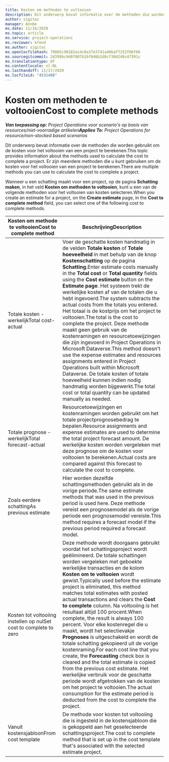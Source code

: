 ```yaml
---
title: Kosten om methoden te voltooien
description: Dit onderwerp bevat informatie over de methoden die worden gebruikt om de kosten voor het voltooien van een project te berekenen.
author: sigitac
manager: Annbe
ms.date: 11/16/2020
ms.topic: article
ms.service: project-operations
ms.reviewer: kfend
ms.author: sigitac
ms.openlocfilehash: 790b5c98182acdc0a37e3741a40baf7152f0bf66
ms.sourcegitcommit: 2d399bc9d07807626f0d6b2d0cf304240c47591c
ms.translationtype: HT
ms.contentlocale: nl-NL
ms.lasthandoff: 11/17/2020
ms.locfileid: "4531400"
---
```

# <a name="cost-to-complete-methods"></a><span data-ttu-id="e1d46-103">Kosten om methoden te voltooien</span><span class="sxs-lookup"><span data-stu-id="e1d46-103">Cost to complete methods</span></span>

<span data-ttu-id="e1d46-104">_**Van toepassing op:** Project Operations voor scenario's op basis van resources/niet-voorradige artikelen_</span><span class="sxs-lookup"><span data-stu-id="e1d46-104">_**Applies To:** Project Operations for resource/non-stocked based scenarios_</span></span>

<span data-ttu-id="e1d46-105">Dit onderwerp bevat informatie over de methoden die worden gebruikt om de kosten voor het voltooien van een project te berekenen.</span><span class="sxs-lookup"><span data-stu-id="e1d46-105">This topic provides information about the methods used to calculate the cost to complete a project.</span></span> <span data-ttu-id="e1d46-106">Er zijn meerdere methoden die u kunt gebruiken om de kosten voor het voltooien van een project te berekenen.</span><span class="sxs-lookup"><span data-stu-id="e1d46-106">There are multiple methods you can use to calculate the cost to complete a project.</span></span> 

<span data-ttu-id="e1d46-107">Wanneer u een schatting maakt voor een project, op de pagina **Schatting maken**, in het veld **Kosten om methoden te voltooien**, kunt u een van de volgende methoden voor het voltooien van kosten selecteren.</span><span class="sxs-lookup"><span data-stu-id="e1d46-107">When you create an estimate for a project, on the **Create estimate** page, in the **Cost to complete method** field, you can select one of the following cost to complete methods.</span></span>

| <span data-ttu-id="e1d46-108">Kosten om methode te voltooien</span><span class="sxs-lookup"><span data-stu-id="e1d46-108">Cost to complete method</span></span>    | <span data-ttu-id="e1d46-109">Beschrijving</span><span class="sxs-lookup"><span data-stu-id="e1d46-109">Description</span></span>                                                                                                                                                                                                                                                                                                                                                                                                                                                                                        |
|------------------------------|----------------------------------------------------------------------------------------------------------------------------------------------------------------------------------------------------------------------------------------------------------------------------------------------------------------------------------------------------------------------------------------------------------------------------------------------------------------------------------------------------|
| <span data-ttu-id="e1d46-110">Totale kosten - werkelijk</span><span class="sxs-lookup"><span data-stu-id="e1d46-110">Total cost-actual</span></span>            | <span data-ttu-id="e1d46-111">Voer de geschatte kosten handmatig in de velden **Totale kosten** of **Totale hoeveelheid** in met behulp van de knop **Kostenschatting** op de pagina **Schatting**.</span><span class="sxs-lookup"><span data-stu-id="e1d46-111">Enter estimate costs manually in the **Total cost** or **Total quantity** fields using the **Cost estimate** button on the **Estimate page**.</span></span> <span data-ttu-id="e1d46-112">Het systeem trekt de werkelijke kosten af van de totalen die u hebt ingevoerd.</span><span class="sxs-lookup"><span data-stu-id="e1d46-112">The system subtracts the actual costs from the totals you entered.</span></span> <span data-ttu-id="e1d46-113">Het totaal is de kostprijs om het project te voltooien.</span><span class="sxs-lookup"><span data-stu-id="e1d46-113">The total is the cost to complete the project.</span></span> <span data-ttu-id="e1d46-114">Deze methode maakt geen gebruik van de kostenramingen en resourcetoewijzingen die zijn ingevoerd in Project Operations in Microsoft Dataverse.</span><span class="sxs-lookup"><span data-stu-id="e1d46-114">This method doesn't use the expense estimates and resources assignments entered in Project Operations built within Microsoft Dataverse.</span></span> <span data-ttu-id="e1d46-115">De totale kosten of totale hoeveelheid kunnen indien nodig handmatig worden bijgewerkt.</span><span class="sxs-lookup"><span data-stu-id="e1d46-115">The total cost or total quantity can be updated manually as needed.</span></span>  |
| <span data-ttu-id="e1d46-116">Totale prognose - werkelijk</span><span class="sxs-lookup"><span data-stu-id="e1d46-116">Total forecast-actual</span></span>        | <span data-ttu-id="e1d46-117">Resourcetoewijzingen en kostenramingen worden gebruikt om het totale projectprognosebedrag te bepalen.</span><span class="sxs-lookup"><span data-stu-id="e1d46-117">Resource assignments and expense estimates are used to determine the total project forecast amount.</span></span> <span data-ttu-id="e1d46-118">De werkelijke kosten worden vergeleken met deze prognose om de kosten voor voltooien te berekenen.</span><span class="sxs-lookup"><span data-stu-id="e1d46-118">Actual costs are compared against this forecast to calculate the cost to complete.</span></span>                                                                                                                                                                                                                                                                          |
| <span data-ttu-id="e1d46-119">Zoals eerdere schatting</span><span class="sxs-lookup"><span data-stu-id="e1d46-119">As previous estimate</span></span>         | <span data-ttu-id="e1d46-120">Hier worden dezelfde schattingsmethoden gebruikt als in de vorige periode.</span><span class="sxs-lookup"><span data-stu-id="e1d46-120">The same estimate methods that was used in the previous period is used here.</span></span> <span data-ttu-id="e1d46-121">Deze methode vereist een prognosemodel als de vorige periode een prognosemodel vereiste.</span><span class="sxs-lookup"><span data-stu-id="e1d46-121">This method requires a forecast model if the previous period required a forecast model.</span></span>                                                                                                                                                                                                                                                                                                                           |
| <span data-ttu-id="e1d46-122">Kosten tot voltooiing instellen op nul</span><span class="sxs-lookup"><span data-stu-id="e1d46-122">Set cost to complete to zero</span></span> | <span data-ttu-id="e1d46-123">Deze methode wordt doorgaans gebruikt voordat het schattingsproject wordt geëlimineerd. De totale schattingen worden vergeleken met geboekte werkelijke transacties en de kolom **Kosten om te voltooien** wordt gewist.</span><span class="sxs-lookup"><span data-stu-id="e1d46-123">Typically used before the estimate project is eliminated, this method matches total estimates with posted actual transactions and clears the **Cost to complete** column.</span></span> <span data-ttu-id="e1d46-124">Na voltooiing is het resultaat altijd 100 procent.</span><span class="sxs-lookup"><span data-stu-id="e1d46-124">When complete, the result is always 100 percent.</span></span> <span data-ttu-id="e1d46-125">Voor elke kostenregel die u maakt, wordt het selectievakje **Prognoses** is uitgeschakeld en wordt de totale schatting gekopieerd uit de vorige kostenraming.</span><span class="sxs-lookup"><span data-stu-id="e1d46-125">For each cost line that you create, the **Forecasting** check box is cleared and the total estimate is copied from the previous cost estimate.</span></span> <span data-ttu-id="e1d46-126">Het werkelijke verbruik voor de geschatte periode wordt afgetrokken van de kosten om het project te voltooien.</span><span class="sxs-lookup"><span data-stu-id="e1d46-126">The actual consumption for the estimate period is deducted from the cost to complete the project.</span></span>              |
| <span data-ttu-id="e1d46-127">Vanuit kostensjabloon</span><span class="sxs-lookup"><span data-stu-id="e1d46-127">From cost template</span></span>           | <span data-ttu-id="e1d46-128">De methode voor kosten tot voltooiing die is ingesteld in de kostensjabloon die is gekoppeld aan het geselecteerde schattingsproject.</span><span class="sxs-lookup"><span data-stu-id="e1d46-128">The cost to complete method that is set up in the cost template that's associated with the selected estimate project.</span></span>                                                                                                                                                                                                                                                                                                                                                                          |
